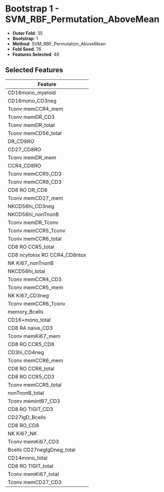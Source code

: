 # Bootstrap 1 - SVM_RBF_Permutation_AboveMean

- **Outer Fold**: 35
- **Bootstrap**: 1
- **Method**: SVM_RBF_Permutation_AboveMean
- **Fold Seed**: 76
- **Features Selected**: 49

## Selected Features

| Feature |
|---------|
| CD16mono_myeloid |
| CD16mono_CD3neg |
| Tconv memCCR4_mem |
| Tconv memDR_CD3 |
| Tconv memDR_total |
| Tconv memCD56_total |
| DR_CD8RO |
| CD27_CD8RO |
| Tconv memDR_mem |
| CCR4_CD8RO |
| Tconv memCCR5_CD3 |
| Tconv memCCR6_CD3 |
| CD8 RO DR_CD8 |
| Tconv memCD27_mem |
| NKCD56hi_CD3neg |
| NKCD56hi_nonTnonB |
| Tconv memDR_Tconv |
| Tconv memCCR5_Tconv |
| Tconv memCCR6_total |
| CD8 RO CCR5_total |
| CD8 ncytotox RO CCR4_CD8ntox |
| NK Ki67_nonTnonB |
| NKCD56hi_total |
| Tconv memCCR4_CD3 |
| Tconv memCCR5_mem |
| NK Ki67_CD3neg |
| Tconv memCCR6_Tconv |
| memory_Bcells |
| CD16+mono_total |
| CD8 RA naive_CD3 |
| Tconv memKi67_mem |
| CD8 RO CCR5_CD8 |
| CD3hi_CD4neg |
| Tconv memCCR6_mem |
| CD8 RO CCR6_total |
| CD8 RO CCR5_CD3 |
| Tconv memCCR5_total |
| nonTnonB_total |
| Tconv memintB7_CD3 |
| CD8 RO TIGIT_CD3 |
| CD27IgD_Bcells |
| CD8 RO_CD8 |
| NK Ki67_NK |
| Tconv memKi67_CD3 |
| Bcells CD27negIgDneg_total |
| CD14mono_total |
| CD8 RO TIGIT_total |
| Tconv memKi67_total |
| Tconv memCD27_CD3 |
